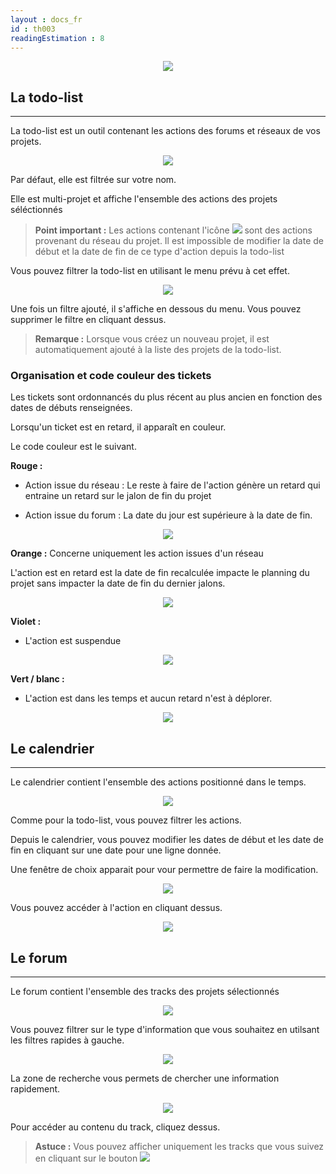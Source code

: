 ```yaml
---
layout : docs_fr
id : th003
readingEstimation : 8
---
```


<p align="center">
<img src="outil.jpg">
</p>


## La todo-list
---------------

La todo-list est un outil contenant les actions des forums et réseaux de vos projets. 

<p align="center">
<img src="maTodoList.jpg">
</p>


Par défaut, elle est filtrée sur votre nom. 

Elle est multi-projet et affiche l'ensemble des actions des projets séléctionnés

> **Point important :**
> Les actions contenant l'icône <img src="iconeManagement.jpg"> sont des actions provenant du réseau du projet. Il est impossible de modifier la date de début et la date de fin de ce type d'action depuis la todo-list
> 

Vous pouvez filtrer la todo-list en utilisant le menu prévu à cet effet. 

<p align="center">
<img src="menuFiltreTodo.jpg">
</p>

Une fois un filtre ajouté, il s'affiche en dessous du menu. Vous pouvez supprimer le filtre en cliquant dessus. 

> **Remarque :**
> Lorsque vous créez un nouveau projet, il est automatiquement ajouté à la liste des projets de la todo-list. 
> 

### Organisation et code couleur des tickets

Les tickets sont ordonnancés du plus récent au plus ancien en fonction des dates de débuts renseignées. 

Lorsqu'un ticket est en retard, il apparaît en couleur. 

Le code couleur est le suivant. 

**Rouge :**

* Action issue du réseau : Le reste à faire de l'action génère un retard qui entraine un retard sur le jalon de fin du projet

* Action issue du forum : La date du jour est supérieure à la date de fin.

<p align="center">
<img src="actionRouge.jpg">
</p>

**Orange :** Concerne uniquement les action issues d'un réseau

L'action est en retard est la date de fin recalculée impacte le planning du projet sans impacter la date de fin du dernier jalons. 

<p align="center">
<img src="actionOrange.jpg">
</p>

**Violet :** 

* L'action est suspendue 

<p align="center">
<img src="actionViolette.jpg">
</p>


**Vert / blanc :** 

* L'action est dans les temps et aucun retard n'est à déplorer. 

<p align="center">
<img src="actionVerte.jpg">
</p>

## Le calendrier
---------------

Le calendrier contient l'ensemble des actions positionné dans le temps. 

<p align="center">
<img src="monCalendrier.jpg">
</p>

Comme pour la todo-list, vous pouvez filtrer les actions. 

Depuis le calendrier, vous pouvez modifier les dates de début et les date de fin en cliquant sur une date pour une ligne donnée.

Une fenêtre de choix apparait pour vour permettre de faire la modification. 

<p align="center">
<img src="choixDateCalendrier.jpg">
</p>


Vous pouvez accéder à l'action en cliquant dessus. 

<p align="center">
<img src="afficherTrackCalendrier.jpg">
</p>

## Le forum
---------------

Le forum contient l'ensemble des tracks des projets sélectionnés

<p align="center">
<img src="forum.jpg">
</p>


Vous pouvez filtrer sur le type d'information que vous souhaitez en utilsant les filtres rapides à gauche. 

<p align="center">
<img src="filtreRapide.jpg">
</p>


La zone de recherche vous permets de chercher une information rapidement. 

<p align="center">
<img src="champRechercheImage.jpg">
</p>

Pour accéder au contenu du track, cliquez dessus. 

> **Astuce :**
> Vous pouvez afficher uniquement les tracks que vous suivez en cliquant sur le bouton <img src="filtreSuivi.jpg">
> 
